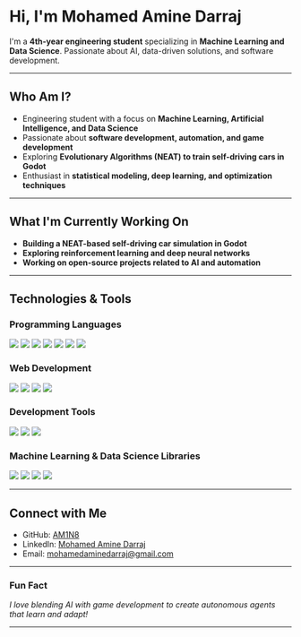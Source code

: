 #  Hi, I'm Mohamed Amine Darraj  

I'm a **4th-year engineering student** specializing in **Machine Learning and Data Science**. Passionate about AI, data-driven solutions, and software development.  

---

##  Who Am I?  
-  Engineering student with a focus on **Machine Learning, Artificial Intelligence, and Data Science**  
-  Passionate about **software development, automation, and game development**  
-  Exploring **Evolutionary Algorithms (NEAT) to train self-driving cars in Godot**  
-  Enthusiast in **statistical modeling, deep learning, and optimization techniques**  

---

##  What I'm Currently Working On  
-  **Building a NEAT-based self-driving car simulation in Godot**  
-  **Exploring reinforcement learning and deep neural networks**  
-  **Working on open-source projects related to AI and automation**  

---

##  Technologies & Tools  

###  Programming Languages  
<p align="left">
  <img src="https://img.shields.io/badge/Python-3776AB?style=for-the-badge&logo=python&logoColor=white" />
  <img src="https://img.shields.io/badge/C++-00599C?style=for-the-badge&logo=c%2B%2B&logoColor=white" />
  <img src="https://img.shields.io/badge/Java-007396?style=for-the-badge&logo=java&logoColor=white" />
  <img src="https://img.shields.io/badge/R-276DC3?style=for-the-badge&logo=r&logoColor=white" />
  <img src="https://img.shields.io/badge/Julia-9558B2?style=for-the-badge&logo=julia&logoColor=white" />
  <img src="https://img.shields.io/badge/MATLAB-0076A8?style=for-the-badge&logo=mathworks&logoColor=white" />
  <img src="https://img.shields.io/badge/SQL-4479A1?style=for-the-badge&logo=postgresql&logoColor=white" />
</p>

###  Web Development  
<p align="left">
  <img src="https://img.shields.io/badge/JavaScript-F7DF1E?style=for-the-badge&logo=javascript&logoColor=black" />
  <img src="https://img.shields.io/badge/HTML5-E34F26?style=for-the-badge&logo=html5&logoColor=white" />
  <img src="https://img.shields.io/badge/CSS3-1572B6?style=for-the-badge&logo=css3&logoColor=white" />
  <img src="https://img.shields.io/badge/PHP-777BB4?style=for-the-badge&logo=php&logoColor=white" />
</p>

###  Development Tools  
<p align="left">
  <img src="https://img.shields.io/badge/Git-F05032?style=for-the-badge&logo=git&logoColor=white" />
  <img src="https://img.shields.io/badge/Bash-4EAA25?style=for-the-badge&logo=gnubash&logoColor=white" />
  <img src="https://img.shields.io/badge/Godot-478CBF?style=for-the-badge&logo=godotengine&logoColor=white" />
</p>

###  Machine Learning & Data Science Libraries  
<p align="left">
  <img src="https://img.shields.io/badge/scikit--learn-F7931E?style=for-the-badge&logo=scikit-learn&logoColor=white" />
  <img src="https://img.shields.io/badge/TensorFlow-FF6F00?style=for-the-badge&logo=tensorflow&logoColor=white" />
  <img src="https://img.shields.io/badge/PyTorch-EE4C2C?style=for-the-badge&logo=pytorch&logoColor=white" />
  <img src="https://img.shields.io/badge/Statsmodels-4B0082?style=for-the-badge&logo=statsmodels&logoColor=white" />
</p>

---

##  Connect with Me  
-  GitHub: [AM1N8](https://github.com/AM1N8)  
-  LinkedIn: [Mohamed Amine Darraj](https://www.linkedin.com/in/mohamed-amine-darraj-b4754631a/)  
-  Email: [mohamedaminedarraj@gmail.com](mailto:mohamedaminedarraj@gmail.com)  

---

###  Fun Fact  
 *I love blending AI with game development to create autonomous agents that learn and adapt!*  

---

